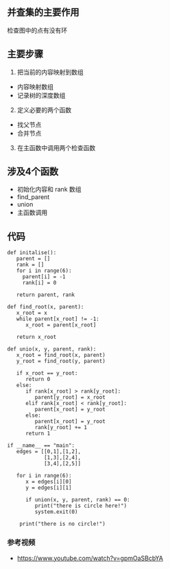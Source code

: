 ## 并查集的主要作用
检查图中的点有没有环

## 主要步骤
1. 把当前的内容映射到数组
+ 内容映射数组
+ 记录树的深度数组
2. 定义必要的两个函数
+ 找父节点
+ 合并节点
3. 在主函数中调用两个检查函数


## 涉及4个函数
+ 初始化内容和 rank 数组
+ find_parent
+ union
+ 主函数调用


## 代码
```
def initalise():
   parent = []
   rank = []
   for i in range(6):
     parent[i] = -1
     rank[i] = 0
     
   return parent, rank
```
```
def find_root(x, parent):
   x_root = x
   while parent[x_root] != -1:
      x_root = parent[x_root]
   
   return x_root
```
```
def unio(x, y, parent, rank):
   x_root = find_root(x, parent)
   y_root = find_root(y, parent)
   
   if x_root == y_root:
      return 0
   else:
      if rank[x_root] > rank[y_root]:
         parent[y_root] = x_root
      elif rank[x_root] < rank[y_root]:
         parent[x_root] = y_root
      else:
         parent[x_root] = y_root
         rank[y_root] += 1
      return 1
```
```
if __name__ == "main":
   edges = [[0,1],[1,2],
            [1,3],[2,4],
            [3,4],[2,5]]
   
   for i in range(6):
      x = edges[i][0]
      y = edges[i][1]
      
      if union(x, y, parent, rank) == 0:
         print("there is circle here!")
         system.exit(0)
    
    print("there is no circle!")
```

### 参考视频
+ https://www.youtube.com/watch?v=gpmOaSBcbYA
